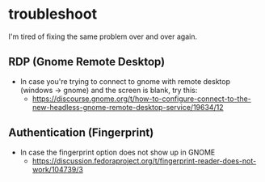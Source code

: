 # troubleshoot
I'm tired of fixing the same problem over and over again. 

## RDP (Gnome Remote Desktop)

- In case you're trying to connect to gnome with remote desktop (windows -> gnome) and the screen is blank, try this:
  - https://discourse.gnome.org/t/how-to-configure-connect-to-the-new-headless-gnome-remote-desktop-service/19634/12

## Authentication (Fingerprint)

- In case the fingerprint option does not show up in GNOME
  - https://discussion.fedoraproject.org/t/fingerprint-reader-does-not-work/104739/3
